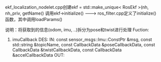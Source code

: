 ekf_localization_nodelet.cpp创建ekf = std::make_unique< RosEkf >(nh, nh_priv, getName()
调用ekf->initialize()
---> ros_filter.cpp定义了initialize()函数，其中调用loadParams()

说明：将获取到的信息(odom, imu, ..)拆分为pose和twist进行处理
Fuction:
1. imuCallback
	DES:
	IN:
		const sensor_msgs::Imu::ConstPtr &msg,
		const std::string &topicName,
		const CallbackData &poseCallbackData,
		const CallbackData &twistCallbackData,
		const CallbackData &accelCallbackData
	OUT: